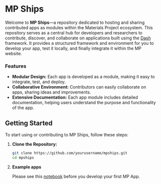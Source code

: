 # MP Ships

Welcome to **MP Ships**—a repository dedicated to hosting and sharing contributed apps as modules within the Materials Project ecosystem. 
This repository serves as a central hub for developers and researchers to contribute, discover, and collaborate on applications built using the [Dash](https://dash.plotly.com/) framework.
It provides a structured framework and environment for you to develop your app, test it locally, and finally integrate it within the MP website. 

### Features

- **Modular Design:** Each app is developed as a module, making it easy to integrate, test, and deploy.
- **Collaborative Environment:** Contributors can easily collaborate on apps, sharing ideas and improvements.
- **Extensive Documentation:** Each app module includes detailed documentation, helping users understand the purpose and functionality of the app.

## Getting Started

To start using or contributing to MP Ships, follow these steps:

1. **Clone the Repository:**
   ```bash
   git clone https://github.com/yourusername/mpships.git
   cd mpships

2. **Example apps**
   
   Please see this [notebook](mpships/src/examples/getting_started.ipynb) before you develop your first MP App. 
